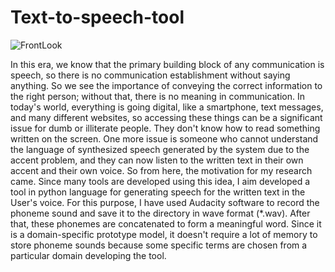 # Text-to-speech-tool
![FrontLook](https://user-images.githubusercontent.com/31382550/214817952-3fa3eabe-6410-4bac-9ae3-cba4a7505e7d.PNG)

In this era, we know that the primary building block of any communication is speech, so there is no communication establishment without saying anything. So we see the importance of conveying the correct information to the right person; without that, there is no meaning in communication. In today's world, everything is going digital, like a smartphone, text messages, and many different websites, so accessing these things can be a significant issue for dumb or illiterate people. They don't know how to read something written on the screen. One more issue is someone who cannot understand the language of synthesized speech generated by the system due to the accent problem, and they can now listen to the written text in their own accent and their own voice. So from here, the motivation for my research came. 
Since many tools are developed using this idea, I aim developed a tool in python language for generating speech for the written text in the User's voice. For this purpose, I have used Audacity software to record the phoneme sound and save it to the directory in wave format (*.wav). After that, these phonemes are concatenated to form a meaningful word. Since it is a domain-specific prototype model, it doesn't require a lot of memory to store phoneme sounds because some specific terms are chosen from a particular domain developing the tool.
